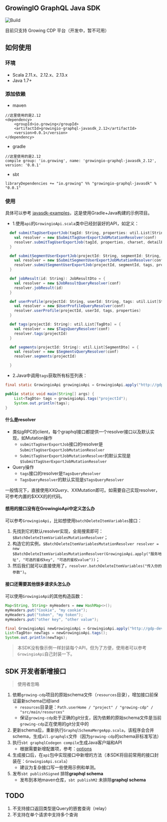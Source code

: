 GrowingIO GraphQL Java SDK
---

![Build](https://github.com/growingio/growingio-graphql-javasdk/workflows/Build/badge.svg)

目前只支持 Growing CDP 平台（开发中，暂不可用）

## 如何使用

### 环境

* Scala 2.11.x、2.12.x、2.13.x
* Java 1.7+

### 添加依赖

- maven
```
//这里使用的是2.12
<dependency>
    <groupId>io.growing</groupId>
    <artifactId>growingio-graphql-javasdk_2.12</artifactId>
    <version>0.0.1</version>
</dependency>
```

- gradle
```
//这里使用的是2.12
compile group: 'io.growing', name: 'growingio-graphql-javasdk_2.12', version: '0.0.1'
```

- sbt
```
libraryDependencies += "io.growing" %% "growingio-graphql-javasdk" % "0.0.1"
```

### 使用

具体可以参考 [javasdk-examples](https://github.com/growingio/growingio-graphql-javasdk/blob/master/javasdk-examples/src/main/java/io/growing/graphql/GrowingioApiExamples.java)，这是使用Gradle+Java构建的示例项目。

- 1.使用`api`的`GrowingioApi.scala`类中已经封装好的API，如定义：
```scala
  def submitTagUserExportJob(tagId: String, properties: util.List[String], charset: String, detailExport: Boolean): TagUserExportJobDto = {
    val resolver = new $SubmitTagUserExportJobMutationResolver(conf)
    resolver.submitTagUserExportJob(tagId, properties, charset, detailExport)
  }

  def submitSegmentUserExportJob(projectId: String, segmentId: String, tags: util.List[String], properties: util.List[String], charset: String): SegmentUserExportJobDto = {
    val resolver = new $SubmitSegmentUserExportJobMutationResolver(conf)
    resolver.submitSegmentUserExportJob(projectId, segmentId, tags, properties, charset)
  }

  def jobResult(id: String): JobResultDto = {
    val resolver = new $JobResultQueryResolver(conf)
    resolver.jobResult(id)
  }

  def userProfile(projectId: String, userId: String, tags: util.List[String], properties: util.List[String]): UserProfileDto = {
    val resolver = new $UserProfileQueryResolver(conf)
    resolver.userProfile(projectId, userId, tags, properties)
  }

  def tags(projectId: String): util.List[TagDto] = {
    val resolver = new $TagsQueryResolver(conf)
    resolver.tags(projectId)
  }

  def segments(projectId: String): util.List[SegmentDto] = {
    val resolver = new $SegmentsQueryResolver(conf)
    resolver.segments(projectId)

  }
```

- 2.Java中调用`tags`获取所有标签列表：
```java
final static GrowingioApi growingioApi = GrowingioApi.apply("http://gdp-dev.growingio.com/graphql", "Cookie", "xxxx");

public static void main(String[] args) {
    List<TagDto> tags = growingioApi.tags("projectId");
    System.out.println(tags);
}
```

#### 什么是resolver
- 类似gRPC的client，每个graphql接口都提供一个resolver接口以及默认实现，如Mutation操作
    - `submitTagUserExportJob`接口的resolver是`SubmitTagUserExportJobMutationResolver`
    - `SubmitTagUserExportJobMutationResolver`的默认实现是`$SubmitTagUserExportJobMutationResolver`
- Query操作
    - `tags`接口的resolver是`TagsQueryResolver`
    - `TagsQueryResolver`的默认实现是`$TagsQueryResolver`

一般情况下，直接使用$XXQuery、$XXMutation即可。如需要自己实现resolver，可参考内置的$XXX的的代码。

#### 想用的接口没有在GrowingioApi中定义怎么办

可以参考`GrowingioApi`，比如想使用`batchDeleteItemVariables`接口：
1. 先找到它的默认resolver实现，全局搜索即可：`$BatchDeleteItemVariablesMutationResolver`；
2. 构造它的实例，`$BatchDeleteItemVariablesMutationResolver resolver = new $BatchDeleteItemVariablesMutationResolver(GrowingioApi.apply("服务地址", "可选的鉴权key", "可选的鉴权value"))`；
3. 然后我们就可以直接使用了，`resolver.batchDeleteItemVariables("传入你的参数")`。

#### 接口还需要其他很多请求头怎么办

可以使用`GrowingioApi`的其他构造函数：
```java
Map<String, String> myHeaders = new HashMap<>();
myHeaders.put("Cookie", "my cookie");
myHeaders.put("token", "my token");
myHeaders.put("other key", "other value");

final GrowingioApi newGrowingioApi = GrowingioApi.apply("http://gdp-dev.growingio.com/graphql", myHeaders);
List<TagDto> newTags = newGrowingioApi.tags();
System.out.println(newTags);
```

> 本SDK没有像示例一样封装每个API，但为了方便，使用者可以参考`GrowingioApi`自己封装一下。

## SDK 开发者新增接口

> 使用者忽略

1. 依赖`growing-cdp`项目的原始schema文件（`resources`目录），增加接口前保证最新schema已经land
    - `resources`目录是：`Path.userHome / "project" / "growing-cdp" / "src/main/resources"`
    - 保证`growing-cdp`处于正确的git分支，因为依赖的原始schema文件是当前`growing-cdp`正在使用的git分支中的
2. 更新schema后，重新执行`GraphqlSchemaMergeApp.scala`，该程序会合并schema，生成`all.graphqls`文件（因为`growing-cdp`的schema非标准写法）
3. 执行`sbt graphqlCodegen compile`生成Java客户端和API
    - 根据需要新增配置项，参考：[options](https://github.com/kobylynskyi/graphql-java-codegen/blob/master/docs/codegen-options.md)
4. 生成接口后，在`api`包中实现接口中新增的方法（本SDK将目前常用的接口封装在：`GrowingioApi.scala`）
    - 建议为复杂接口写一些使用示例和单测。
5. 发布`sbt publishSigned` 排除**graphql schema**
    - 发布到本地maven仓库，`sbt publishM2` 未排除**graphql schema**   
    
## TODO

1. 不支持接口返回类型是Query的嵌套查询（relay）
2. 不支持在单个请求中支持多个查询